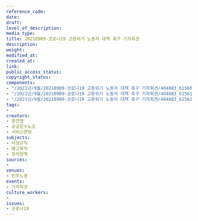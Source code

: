 ```yaml
---
reference_code: 
date: 
draft: 
level_of_description: 
media_type: 
title: 20210909-코로나19 고용위기 노동자 대책 촉구 기자회견
description: 
weight: 
modified_at: 
created_at: 
link: 
public_access_status: 
copyright_status: 
components:
- "/2021년/9월/20210909-코로나19 고용위기 노동자 대책 촉구 기자회견/404083_61560_3455.jpg"
- "/2021년/9월/20210909-코로나19 고용위기 노동자 대책 촉구 기자회견/404083_61561_3512.jpg"
- "/2021년/9월/20210909-코로나19 고용위기 노동자 대책 촉구 기자회견/404083_61562_3524.jpg"
tags:
- 
creators:
- 총연맹
- 공공운수노조
- 서비스연맹
subjects:
- 비정규직
- 해고복직
- 정치정책
sources:
- 
venues:
- 민주노총
events:
- 기자회견
culture_workers:
- 
issues:
- 코로나19
---
```

